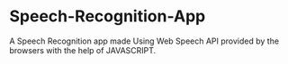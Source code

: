 # Speech-Recognition-App

A Speech Recognition app made Using Web Speech API provided by the browsers with the help of JAVASCRIPT.